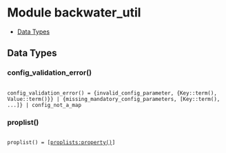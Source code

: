 

# Module backwater_util #
* [Data Types](#types)

<a name="types"></a>

## Data Types ##




### <a name="type-config_validation_error">config_validation_error()</a> ###


<pre><code>
config_validation_error() = {invalid_config_parameter, {Key::term(), Value::term()}} | {missing_mandatory_config_parameters, [Key::term(), ...]} | config_not_a_map
</code></pre>




### <a name="type-proplist">proplist()</a> ###


<pre><code>
proplist() = [<a href="proplists.md#type-property">proplists:property()</a>]
</code></pre>

